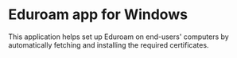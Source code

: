 # Eduroam app for Windows

This application helps set up Eduroam on end-users' computers by automatically fetching and installing the required certificates.
